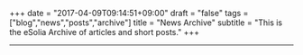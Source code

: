 +++
date = "2017-04-09T09:14:51+09:00"
draft = "false"
tags = ["blog","news","posts","archive"]
title = "News Archive"
subtitle = "This is the eSolia Archive of articles and short posts."
+++

 

* * * 
